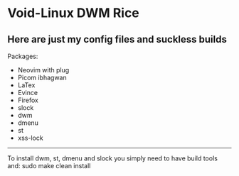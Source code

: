 # Void-Linux DWM Rice
Here are just my config files and suckless builds
-------------------
Packages:
- Neovim with plug
- Picom ibhagwan
- LaTex
- Evince
- Firefox
- slock
- dwm
- dmenu
- st
- xss-lock
------------------
To install dwm, st, dmenu and slock you simply need to have build tools and: sudo make clean install
